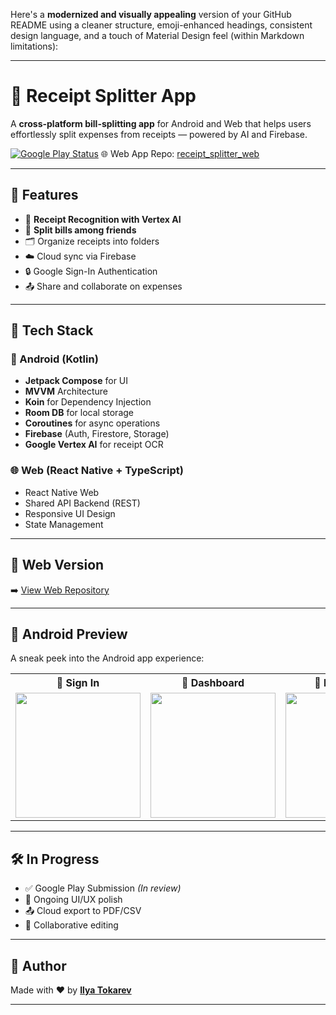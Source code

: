 Here's a **modernized and visually appealing** version of your GitHub README using a cleaner structure, emoji-enhanced headings, consistent design language, and a touch of Material Design feel (within Markdown limitations):

---

# 🧾 Receipt Splitter App

A **cross-platform bill-splitting app** for Android and Web that helps users effortlessly split expenses from receipts — powered by AI and Firebase.

[![Google Play Status](https://img.shields.io/badge/Google%20Play-In%20Review-yellowgreen?style=flat\&logo=google-play)](https://play.google.com/store)
🌐 Web App Repo: [receipt\_splitter\_web](https://github.com/Tokarev-IP/receipt_splitter_web)

---

## 🚀 Features

* 📸 **Receipt Recognition with Vertex AI**
* 👥 **Split bills among friends**
* 🗂️ Organize receipts into folders
* ☁️ Cloud sync via Firebase
* 🔒 Google Sign-In Authentication
* 📤 Share and collaborate on expenses

---

## 🧠 Tech Stack

### 📱 Android (Kotlin)

* **Jetpack Compose** for UI
* **MVVM** Architecture
* **Koin** for Dependency Injection
* **Room DB** for local storage
* **Coroutines** for async operations
* **Firebase** (Auth, Firestore, Storage)
* **Google Vertex AI** for receipt OCR

### 🌐 Web (React Native + TypeScript)

* React Native Web
* Shared API Backend (REST)
* Responsive UI Design
* State Management

---

## 🔗 Web Version

➡️ [View Web Repository](https://github.com/Tokarev-IP/receipt_splitter_web)

---

## 📱 Android Preview

A sneak peek into the Android app experience:

<table>
  <tr>
    <th>🔐 Sign In</th>
    <th>📂 Dashboard</th>
    <th>🧾 Folder View</th>
    <th>👥 Split (All)</th>
    <th>👤 Split (Single)</th>
    <th>📝 Edit Receipt</th>
  </tr>
  <tr>
    <td><img src="https://github.com/user-attachments/assets/06e424cc-6fd2-4cb0-ba9c-9bef587a38b3" width="200"/></td>
    <td><img src="https://github.com/user-attachments/assets/a4cf6392-17c3-4dd2-834a-7d445994b945" width="200"/></td>
    <td><img src="https://github.com/user-attachments/assets/38a5d557-5eea-4719-9e58-3321d4fccfa6" width="200"/></td>
    <td><img src="https://github.com/user-attachments/assets/a08e9d09-6bae-47e7-bf3d-f85f552d73cf" width="200"/></td>
    <td><img src="https://github.com/user-attachments/assets/a87a027b-f008-4594-9fe6-32c8858387f0" width="200"/></td>
    <td><img src="https://github.com/user-attachments/assets/e5854224-90c3-415f-b7ce-5d410d9195ba" width="200"/></td>
  </tr>
</table>

---

## 🛠️ In Progress

* ✅ Google Play Submission *(In review)*
* 🔄 Ongoing UI/UX polish
* 📤 Cloud export to PDF/CSV
* 🤝 Collaborative editing

---

## 🙌 Author

Made with ❤️ by [**Ilya Tokarev**](https://github.com/Tokarev-IP)

---

